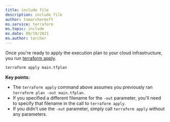 ```yaml
---
title: include file
description: include file
author: tomarchermsft
ms.service: terraform
ms.topic: include
ms.date: 09/19/2021
ms.author: tarcher
---
```


Once you're ready to apply the execution plan to your cloud infrastructure, you run [terraform apply](https://www.terraform.io/docs/commands/apply.html).

```cmd
terraform apply main.tfplan
```

**Key points:**

- The `terraform apply` command above assumes you previously ran `terraform plan -out main.tfplan`.
- If you specified a different filename for the `-out` parameter, you'll need to specify that filename in the call to `terraform apply`.
- If you didn't use the `-out` parameter, simply call `terraform apply` without any parameters.